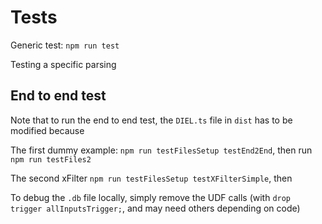 # Tests

Generic test: `npm run test`

Testing a specific parsing 

## End to end test

Note that to run the end to end test, the `DIEL.ts` file in `dist` has to be modified because 

The first dummy example: `npm run testFilesSetup testEnd2End`, then run `npm run testFiles2`

The second xFilter `npm run testFilesSetup testXFilterSimple`, then 

To debug the `.db` file locally, simply remove the UDF calls (with `drop trigger allInputsTrigger;`, and may need others depending on code)